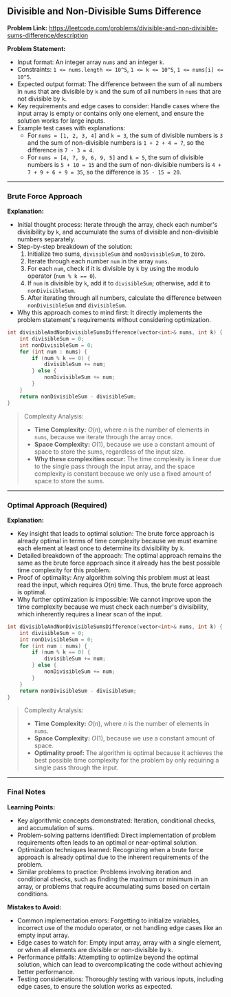 ## Divisible and Non-Divisible Sums Difference
**Problem Link:** https://leetcode.com/problems/divisible-and-non-divisible-sums-difference/description

**Problem Statement:**
- Input format: An integer array `nums` and an integer `k`.
- Constraints: `1 <= nums.length <= 10^5`, `1 <= k <= 10^5`, `1 <= nums[i] <= 10^5`.
- Expected output format: The difference between the sum of all numbers in `nums` that are divisible by `k` and the sum of all numbers in `nums` that are not divisible by `k`.
- Key requirements and edge cases to consider: Handle cases where the input array is empty or contains only one element, and ensure the solution works for large inputs.
- Example test cases with explanations:
  - For `nums = [1, 2, 3, 4]` and `k = 3`, the sum of divisible numbers is `3` and the sum of non-divisible numbers is `1 + 2 + 4 = 7`, so the difference is `7 - 3 = 4`.
  - For `nums = [4, 7, 9, 6, 9, 5]` and `k = 5`, the sum of divisible numbers is `5 + 10 = 15` and the sum of non-divisible numbers is `4 + 7 + 9 + 6 + 9 = 35`, so the difference is `35 - 15 = 20`.

---

### Brute Force Approach

**Explanation:**
- Initial thought process: Iterate through the array, check each number's divisibility by `k`, and accumulate the sums of divisible and non-divisible numbers separately.
- Step-by-step breakdown of the solution:
  1. Initialize two sums, `divisibleSum` and `nonDivisibleSum`, to zero.
  2. Iterate through each number `num` in the array `nums`.
  3. For each `num`, check if it is divisible by `k` by using the modulo operator (`num % k == 0`).
  4. If `num` is divisible by `k`, add it to `divisibleSum`; otherwise, add it to `nonDivisibleSum`.
  5. After iterating through all numbers, calculate the difference between `nonDivisibleSum` and `divisibleSum`.
- Why this approach comes to mind first: It directly implements the problem statement's requirements without considering optimization.

```cpp
int divisibleAndNonDivisibleSumsDifference(vector<int>& nums, int k) {
    int divisibleSum = 0;
    int nonDivisibleSum = 0;
    for (int num : nums) {
        if (num % k == 0) {
            divisibleSum += num;
        } else {
            nonDivisibleSum += num;
        }
    }
    return nonDivisibleSum - divisibleSum;
}
```

> Complexity Analysis:
> - **Time Complexity:** $O(n)$, where $n$ is the number of elements in `nums`, because we iterate through the array once.
> - **Space Complexity:** $O(1)$, because we use a constant amount of space to store the sums, regardless of the input size.
> - **Why these complexities occur:** The time complexity is linear due to the single pass through the input array, and the space complexity is constant because we only use a fixed amount of space to store the sums.

---

### Optimal Approach (Required)

**Explanation:**
- Key insight that leads to optimal solution: The brute force approach is already optimal in terms of time complexity because we must examine each element at least once to determine its divisibility by `k`.
- Detailed breakdown of the approach: The optimal approach remains the same as the brute force approach since it already has the best possible time complexity for this problem.
- Proof of optimality: Any algorithm solving this problem must at least read the input, which requires $O(n)$ time. Thus, the brute force approach is optimal.
- Why further optimization is impossible: We cannot improve upon the time complexity because we must check each number's divisibility, which inherently requires a linear scan of the input.

```cpp
int divisibleAndNonDivisibleSumsDifference(vector<int>& nums, int k) {
    int divisibleSum = 0;
    int nonDivisibleSum = 0;
    for (int num : nums) {
        if (num % k == 0) {
            divisibleSum += num;
        } else {
            nonDivisibleSum += num;
        }
    }
    return nonDivisibleSum - divisibleSum;
}
```

> Complexity Analysis:
> - **Time Complexity:** $O(n)$, where $n$ is the number of elements in `nums`.
> - **Space Complexity:** $O(1)$, because we use a constant amount of space.
> - **Optimality proof:** The algorithm is optimal because it achieves the best possible time complexity for the problem by only requiring a single pass through the input.

---

### Final Notes

**Learning Points:**
- Key algorithmic concepts demonstrated: Iteration, conditional checks, and accumulation of sums.
- Problem-solving patterns identified: Direct implementation of problem requirements often leads to an optimal or near-optimal solution.
- Optimization techniques learned: Recognizing when a brute force approach is already optimal due to the inherent requirements of the problem.
- Similar problems to practice: Problems involving iteration and conditional checks, such as finding the maximum or minimum in an array, or problems that require accumulating sums based on certain conditions.

**Mistakes to Avoid:**
- Common implementation errors: Forgetting to initialize variables, incorrect use of the modulo operator, or not handling edge cases like an empty input array.
- Edge cases to watch for: Empty input array, array with a single element, or when all elements are divisible or non-divisible by `k`.
- Performance pitfalls: Attempting to optimize beyond the optimal solution, which can lead to overcomplicating the code without achieving better performance.
- Testing considerations: Thoroughly testing with various inputs, including edge cases, to ensure the solution works as expected.